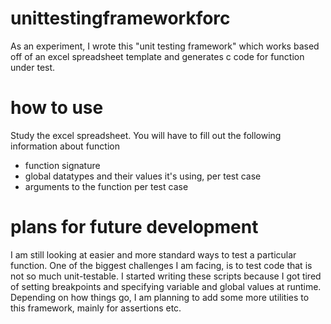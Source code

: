 unittestingframeworkforc
========================
As an experiment, I wrote this "unit testing framework" which works based off of an excel spreadsheet template and generates c code for function under test.

how to use
=========================
Study the excel spreadsheet. You will have to fill out the following information about function 
 - function signature
 - global datatypes and their values it's using, per test case
 - arguments to the function per test case
 
plans for future development
============================
I am still looking at easier and more standard ways to test a particular function. One of the biggest challenges I am facing, is to test code that is not so much unit-testable. I started writing these scripts because I got tired of setting breakpoints and specifying variable and global values at runtime.
Depending on how things go, I am planning to add some more utilities to this framework, mainly for assertions etc.
